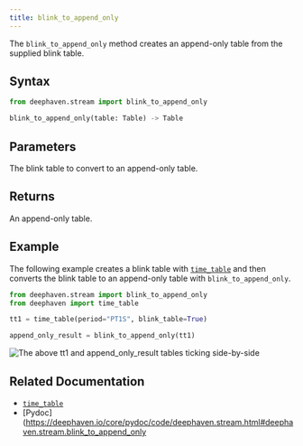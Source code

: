 ```yaml
---
title: blink_to_append_only
---
```


The `blink_to_append_only` method creates an append-only table from the supplied blink table.

## Syntax

```python syntax
from deephaven.stream import blink_to_append_only

blink_to_append_only(table: Table) -> Table
```

## Parameters

<ParamTable>
<Param name="table" type="Table">

The blink table to convert to an append-only table.

</Param>
</ParamTable>

## Returns

An append-only table.

## Example

The following example creates a blink table with [`time_table`](./timeTable.md) and then converts the blink table to an append-only table with `blink_to_append_only`.

```python order=null
from deephaven.stream import blink_to_append_only
from deephaven import time_table

tt1 = time_table(period="PT1S", blink_table=True)

append_only_result = blink_to_append_only(tt1)
```

![The above `tt1` and `append_only_result` tables ticking side-by-side](../../../assets/reference/create/blink-to-append-only.gif)

## Related Documentation

- [`time_table`](./timeTable.md)
- [Pydoc](https://deephaven.io/core/pydoc/code/deephaven.stream.html#deephaven.stream.blink_to_append_only
